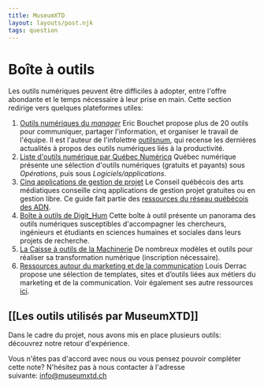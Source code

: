 ```yaml
---
title: MuseumXTD
layout: layouts/post.njk
tags: question
---
```

# Boîte à outils
Les outils numériques peuvent être difficiles à adopter, entre l'offre abondante et le temps nécessaire à leur prise en main. Cette section redirige vers quelques plateformes utiles: 

1. [Outils numériques du *manager*](https://outilsnum.us16.list-manage.com/track/click?u=a58e88a35e86b513128facc00&id=9e7f3e507c&e=264b52892a)
  Eric Bouchet propose plus de 20 outils pour communiquer, partager l'information, et organiser le travail de l'équipe. Il est l'auteur de l'infolettre [outilsnum](https://outilsnum.fr/), qui recense les dernières actualités à propos des outils numériques liés à la productivité. 
2. [Liste d'outils numérique par Québec Numéricq](https://quebecnumerique.com/boite-outils/#tab-143-0)
  Québec numérique présente une sélection d'outils numériques (gratuits et payants) sous *Opérations*, puis sous *Logiciels/applications*. 
3. [Cinq applications de gestion de projet](https://www.cqam.org/activites/applications-de-gestion-de-projet/)
  Le Conseil québécois des arts médiatiques conseille cinq applications de gestion projet gratuites ou en gestion libre. Ce guide fait partie des [ressources du réseau québécois des ADN](http://www.pearltrees.com/cpourca/chroniques-des-adn/id29695737).  
4. [Boîte à outils de Digit_Hum](https://digithum.huma-num.fr/ressources/boiteaoutils/)
  Cette boîte à outil présente un panorama des outils numériques susceptibles d'accompagner les chercheurs, ingénieurs et étudiants en sciences humaines et sociales dans leurs projets de recherche.
5. [La Caisse à outils de la Machinerie](https://machineriedesarts.ca/outils/)
  De nombreux modèles et outils pour réaliser sa transformation numérique (inscription nécessaire). 
6. [Ressources autour du marketing et de la communication](https://louisderrac.com/ressources/ressources-autour-du-marketing-et-de-la-communication/)
   Louis Derrac propose une sélection de templates, sites et d’outils liées aux métiers du marketing et de la communication. Voir également ses autre ressources [ici](https://louisderrac.com/ressources/). 

## [[Les outils utilisés par MuseumXTD]]
Dans le cadre du projet, nous avons mis en place plusieurs outils: découvrez notre retour d'expérience. 

 
Vous n'êtes pas d'accord avec nous ou vous pensez pouvoir compléter cette note? N'hésitez pas à nous contacter à l'adresse suivante: [info@museumxtd.ch](mailto:info@museumxtd.ch)

